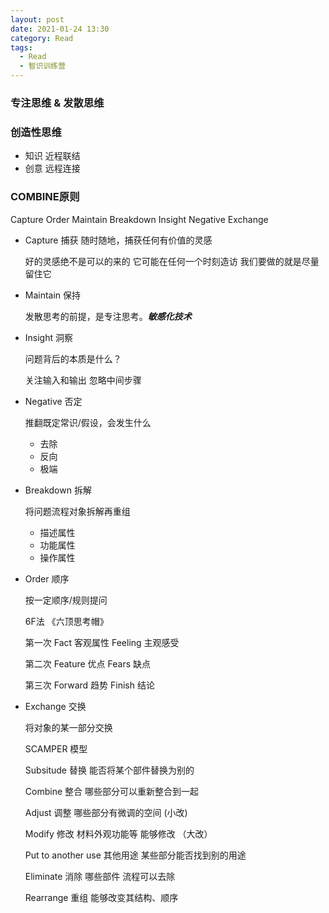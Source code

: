 ```yaml
---
layout: post
date: 2021-01-24 13:30
category: Read
tags:
  - Read
  - 智识训练营
---
```


### 专注思维 & 发散思维

### 创造性思维
- 知识   近程联结
- 创意 远程连接

### COMBINE原则

Capture Order Maintain Breakdown Insight Negative Exchange

- Capture 捕获 随时随地，捕获任何有价值的灵感

  好的灵感绝不是可以的来的 它可能在任何一个时刻造访 我们要做的就是尽量留住它

- Maintain 保持 

  发散思考的前提，是专注思考。***敏感化技术***

- Insight 洞察

  问题背后的本质是什么？

  关注输入和输出 忽略中间步骤

- Negative 否定

  推翻既定常识/假设，会发生什么

  - 去除 
  - 反向  
  - 极端

- Breakdown 拆解

  将问题流程对象拆解再重组

  - 描述属性
  - 功能属性
  - 操作属性

- Order 顺序

  按一定顺序/规则提问

  6F法 《六顶思考帽》

  第一次 Fact 客观属性  Feeling 主观感受

  第二次 Feature 优点 Fears 缺点

  第三次 Forward 趋势 Finish 结论 

- Exchange 交换

  将对象的某一部分交换

  SCAMPER 模型

  Subsitude 替换 能否将某个部件替换为别的

  Combine 整合 哪些部分可以重新整合到一起

  Adjust 调整 哪些部分有微调的空间 (小改)

  Modify 修改 材料外观功能等 能够修改 （大改）

  Put to another use 其他用途 某些部分能否找到别的用途

  Eliminate 消除 哪些部件 流程可以去除

  Rearrange 重组 能够改变其结构、顺序 